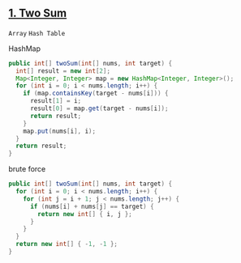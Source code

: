 [1. Two Sum](https://leetcode.com/problems/two-sum/)
---

`Array` `Hash Table`

HashMap

```java
public int[] twoSum(int[] nums, int target) {
  int[] result = new int[2];
  Map<Integer, Integer> map = new HashMap<Integer, Integer>();
  for (int i = 0; i < nums.length; i++) {
    if (map.containsKey(target - nums[i])) {
      result[1] = i;
      result[0] = map.get(target - nums[i]);
      return result;
    }
    map.put(nums[i], i);
  }
  return result;
}
```

brute force

```java
public int[] twoSum(int[] nums, int target) {
  for (int i = 0; i < nums.length; i++) {
    for (int j = i + 1; j < nums.length; j++) {
      if (nums[i] + nums[j] == target) {
        return new int[] { i, j };
      }
    }
  }
  return new int[] { -1, -1 };
}
```

